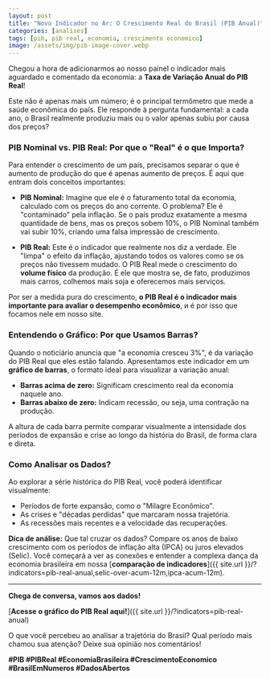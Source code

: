 ```yaml
---
layout: post
title: "Novo Indicador no Ar: O Crescimento Real do Brasil (PIB Anual)"
categories: [analises]
tags: [pib, pib real, economia, crescimento economico]
image: /assets/img/pib-image-cover.webp
---
```


Chegou a hora de adicionarmos ao nosso painel o indicador mais aguardado e comentado da economia: a **Taxa de Variação Anual do PIB Real**!

Este não é apenas mais um número; é o principal termômetro que mede a saúde econômica do país. Ele responde à pergunta fundamental: a cada ano, o Brasil realmente produziu mais ou o valor apenas subiu por causa dos preços?

### PIB Nominal vs. PIB Real: Por que o "Real" é o que Importa?

Para entender o crescimento de um país, precisamos separar o que é aumento de produção do que é apenas aumento de preços. É aqui que entram dois conceitos importantes:

- **PIB Nominal:** Imagine que ele é o faturamento total da economia, calculado com os preços do ano corrente. O problema? Ele é "contaminado" pela inflação. Se o país produz exatamente a mesma quantidade de bens, mas os preços sobem 10%, o PIB Nominal também vai subir 10%, criando uma falsa impressão de crescimento.

- **PIB Real:** Este é o indicador que realmente nos diz a verdade. Ele "limpa" o efeito da inflação, ajustando todos os valores como se os preços não tivessem mudado. O PIB Real mede o crescimento do **volume físico** da produção. É ele que mostra se, de fato, produzimos mais carros, colhemos mais soja e oferecemos mais serviços.

Por ser a medida pura do crescimento, **o PIB Real é o indicador mais importante para avaliar o desempenho econômico**, и é por isso que focamos nele em nosso site.

### Entendendo o Gráfico: Por que Usamos Barras?

Quando o noticiário anuncia que "a economia cresceu 3%", é da variação do PIB Real que eles estão falando. Apresentamos este indicador em um **gráfico de barras**, o formato ideal para visualizar a variação anual:

- **Barras acima de zero:** Significam crescimento real da economia naquele ano.
- **Barras abaixo de zero:** Indicam recessão, ou seja, uma contração na produção.

A altura de cada barra permite comparar visualmente a intensidade dos períodos de expansão e crise ao longo da história do Brasil, de forma clara e direta.

### Como Analisar os Dados?

Ao explorar a série histórica do PIB Real, você poderá identificar visualmente:

- Períodos de forte expansão, como o "Milagre Econômico".
- As crises e "décadas perdidas" que marcaram nossa trajetória.
- As recessões mais recentes e a velocidade das recuperações.

**Dica de análise:** Que tal cruzar os dados? Compare os anos de baixo crescimento com os períodos de inflação alta (IPCA) ou juros elevados (Selic). Você começará a ver as conexões e entender a complexa dança da economia brasileira em nossa [**comparação de indicadores**]({{ site.url }}/?indicators=pib-real-anual,selic-over-acum-12m,ipca-acum-12m).

---

**Chega de conversa, vamos aos dados!**

[**Acesse o gráfico do PIB Real aqui!**]({{ site.url }}/?indicators=pib-real-anual)

O que você percebeu ao analisar a trajetória do Brasil? Qual período mais chamou sua atenção? Deixe sua opinião nos comentários!

**#PIB #PIBReal #EconomiaBrasileira #CrescimentoEconomico #BrasilEmNumeros #DadosAbertos**